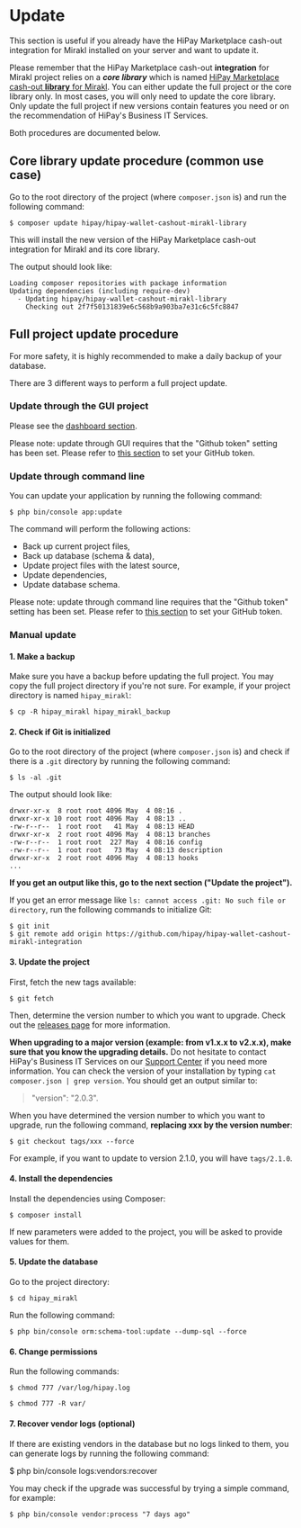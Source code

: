 # Update

This section is useful if you already have the HiPay Marketplace cash-out integration for Mirakl installed on your server and want to update it.

Please remember that the HiPay Marketplace cash-out **integration** for Mirakl project relies on a ***core library*** which is named [HiPay Marketplace cash-out **library** for Mirakl](https://github.com/hipay/hipay-wallet-cashout-mirakl-library). You can either update the full project or the core library only. In most cases, you will only need to update the core library. Only update the full project if new versions contain features you need or on the recommendation of HiPay's Business IT Services.

Both procedures are documented below.

## Core library update procedure (common use case)

Go to the root directory of the project (where `composer.json` is) and run the following command:

	$ composer update hipay/hipay-wallet-cashout-mirakl-library

This will install the new version of the HiPay Marketplace cash-out integration for Mirakl and its core library.

The output should look like:

```nohighlight
Loading composer repositories with package information
Updating dependencies (including require-dev)
  - Updating hipay/hipay-wallet-cashout-mirakl-library
    Checking out 2f7f50131839e6c568b9a903ba7e31c6c5fc8847
```

## Full project update procedure

For more safety, it is highly recommended to make a daily backup of your database.

There are 3 different ways to perform a full project update.

### Update through the GUI project

Please see the [dashboard section](#dashboard-settings-update-the-application).

Please note: update through GUI requires that the "Github token" setting has been set. Please refer to [this section](#dashboard-settings-update-settings) to set your GitHub token.

### Update through command line

You can update your application by running the following command: 
        
	$ php bin/console app:update

The command will perform the following actions:

- Back up current project files, 
- Back up database (schema & data),
- Update project files with the latest source,
- Update dependencies,
- Update database schema.

Please note: update through command line requires that the "Github token" setting has been set. Please refer to [this section](#dashboard-settings-update-settings) to set your GitHub token.

### Manual update

#### 1. Make a backup

Make sure you have a backup before updating the full project. You may copy the full project directory if you're not sure. For example, if your project directory is named `hipay_mirakl`:

	$ cp -R hipay_mirakl hipay_mirakl_backup

#### 2. Check if Git is initialized

Go to the root directory of the project (where `composer.json` is) and check if there is a `.git` directory by running the following command:

	$ ls -al .git
	
The output should look like:

```nohighlight
drwxr-xr-x  8 root root 4096 May  4 08:16 .
drwxr-xr-x 10 root root 4096 May  4 08:13 ..
-rw-r--r--  1 root root   41 May  4 08:13 HEAD
drwxr-xr-x  2 root root 4096 May  4 08:13 branches
-rw-r--r--  1 root root  227 May  4 08:16 config
-rw-r--r--  1 root root   73 May  4 08:13 description
drwxr-xr-x  2 root root 4096 May  4 08:13 hooks
...
```

**If you get an output like this, go to the next section ("Update the project").**

If you get an error message like `ls: cannot access .git: No such file or directory`, run the following commands to initialize Git:

	$ git init
	$ git remote add origin https://github.com/hipay/hipay-wallet-cashout-mirakl-integration

#### 3. Update the project

First, fetch the new tags available:

	$ git fetch

Then, determine the version number to which you want to upgrade. Check out the [releases page](https://github.com/hipay/hipay-wallet-cashout-mirakl-integration/releases) for more information.

**When upgrading to a major version (example: from v1.x.x to v2.x.x), make sure that you know the upgrading details.** Do not hesitate to contact HiPay's Business IT Services on our [Support Center](https://support.hipay.com) if you need more information. You can check the version of your installation by typing `cat composer.json | grep version`. You should get an output similar to: 
> "version": "2.0.3".

When you have determined the version number to which you want to upgrade, run the following command, **replacing xxx by the version number**:

	$ git checkout tags/xxx --force

For example, if you want to update to version 2.1.0, you will have `tags/2.1.0`.

#### 4. Install the dependencies

Install the dependencies using Composer:

	$ composer install
	
If new parameters were added to the project, you will be asked to provide values for them.

#### 5. Update the database

Go to the project directory:

	$ cd hipay_mirakl

Run the following command:

	$ php bin/console orm:schema-tool:update --dump-sql --force

#### 6. Change permissions

Run the following commands:

	$ chmod 777 /var/log/hipay.log

	$ chmod 777 -R var/

#### 7. Recover vendor logs (optional)

If there are existing vendors in the database but no logs linked to them, you can generate logs by running the following command:
    
  $ php bin/console logs:vendors:recover

You may check if the upgrade was successful by trying a simple command, for example: 

	$ php bin/console vendor:process "7 days ago"
